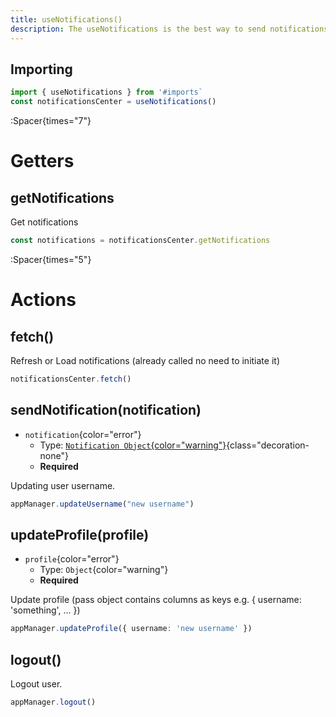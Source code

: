 ```yaml
---
title: useNotifications()
description: The useNotifications is the best way to send notifications and get them.
---
```


## Importing
```ts
import { useNotifications } from '#imports`
const notificationsCenter = useNotifications()
```

:Spacer{times="7"}

# Getters


## getNotifications
Get notifications
```ts
const notifications = notificationsCenter.getNotifications
```




:Spacer{times="5"}



# Actions


## fetch()
Refresh or Load notifications (already called no need to initiate it) 
```ts
notificationsCenter.fetch()
```

## sendNotification(notification)
- `notification`{color="error"}
    - Type: [`Notification Object`{color="warning"}](https://test.com){class="decoration-none"}
    - **Required**

Updating user username.
```ts
appManager.updateUsername("new username")
```

## updateProfile(profile)
- `profile`{color="error"}
    - Type: `Object`{color="warning"}
    - **Required**

Update profile (pass object contains columns as keys e.g. { username: 'something', ... })
```ts
appManager.updateProfile({ username: 'new username' })
```

## logout()
Logout user.
```ts
appManager.logout()
```